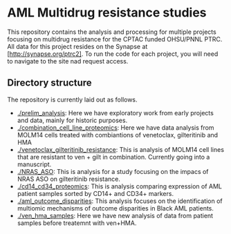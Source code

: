 # AML Multidrug resistance studies
This repository contains the analysis and processing for multiple
projects focusing on multidrug resistance for the CPTAC funded
OHSU/PNNL PTRC. All data for this project resides on the Synapse at
[http://synapse.org/ptrc2]. To run the code for each project, you will
need to navigate to the site nad request access. 


## Directory structure

The repository is currently laid out as follows.

- [./prelim_analysis](./prelim_analysis): Here we have exploratory work
  from early projects and data, mainly for historic purposes.
- [./combination_cell_line_proteomics](./combination_cell_line_proteomics):
  Here we have data analysis from MOLM14 cells treated with
  combiantions of venetoclax, gilteritinib and HMA
- [./venetoclax_gilteritinib_resistance](./venetoclax_gilteritinib_resistance):
  This is analysis of MOLM14 cell lines that are resistant to ven +
  gilt in combination. Currently going into a manuscript.
- [./NRAS_ASO](./NRAS_ASO): This is analysis for a study focusing on
  the impacs of NRAS ASO on gilteritinib resistance. 
- [./cd14_cd34_proteomics](./cd14_cd34_proteomics): This is analysis
  comparing expression of AML patient samples sorted by CD14+ and
  CD34+ markers. 
- [./aml_outcome_disparities](./aml_outcome_disparities): This
  analysis focuses on the identification of multiomic mechanisms of
  outcome disparities in Black AML patients. 
- [./ven_hma_samples](./ven_hma_samples): Here we have new analysis
  of data from patient samples before treatemnt with ven+HMA. 
